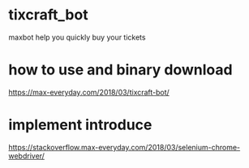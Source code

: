 # tixcraft_bot
maxbot help you quickly buy your tickets

# how to use and binary download
https://max-everyday.com/2018/03/tixcraft-bot/

# implement introduce
https://stackoverflow.max-everyday.com/2018/03/selenium-chrome-webdriver/

